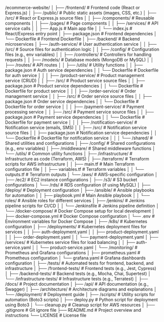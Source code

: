/ecommerce-website/
│
├── /frontend/                 # Frontend code (React or Express.js)
│   ├── /public/               # Public static assets (images, CSS, etc.)
│   ├── /src/                  # React or Express.js source files
│   │   ├── /components/       # Reusable components
│   │   ├── /pages/            # Page components
│   │   ├── /services/         # API service calls
│   │   ├── App.js             # Main app file
│   │   └── index.js           # React/Express entry point
│   ├── package.json           # Frontend dependencies
│   └── Dockerfile             # Frontend Dockerfile
│
├── /backend/                  # Backend microservices
│   ├── /auth-service/         # User authentication service
│   │   ├── /src/              # Source files for authentication logic
│   │   ├── /config/           # Configuration files (e.g., env variables)
│   │   ├── /controllers/      # Controllers for handling requests
│   │   ├── /models/           # Database models (MongoDB or MySQL)
│   │   ├── /routes/           # API routes
│   │   ├── /utils/            # Utility functions
│   │   ├── package.json       # Auth service dependencies
│   │   └── Dockerfile         # Dockerfile for auth service
│   │
│   ├── /product-service/      # Product management service (CRUD)
│   │   ├── /src/              # Product service source files
│   │   ├── package.json       # Product service dependencies
│   │   └── Dockerfile         # Dockerfile for product service
│   │
│   ├── /order-service/        # Order management service
│   │   ├── /src/              # Order service source files
│   │   ├── package.json       # Order service dependencies
│   │   └── Dockerfile         # Dockerfile for order service
│   │
│   ├── /payment-service/      # Payment processing service
│   │   ├── /src/              # Payment service source files
│   │   ├── package.json       # Payment service dependencies
│   │   └── Dockerfile         # Dockerfile for payment service
│   │
│   ├── /notification-service/ # Notification service (emails, SMS)
│   │   ├── /src/              # Notification service source files
│   │   ├── package.json       # Notification service dependencies
│   │   └── Dockerfile         # Dockerfile for notification service
│   │
│   └── /shared/               # Shared utilities and configurations
│       ├── /config/           # Shared configurations (e.g., env variables)
│       ├── /middleware/       # Shared middleware functions
│       └── /utils/            # Common utility functions
│
├── /infrastructure/           # Infrastructure as code (Terraform, AWS)
│   ├── /terraform/            # Terraform scripts for AWS infrastructure
│   │   ├── main.tf            # Main Terraform configuration file
│   │   ├── variables.tf       # Terraform variables
│   │   └── outputs.tf         # Terraform outputs
│   └── /aws/                  # AWS-specific configuration
│       ├── /ec2/              # EC2 instance configurations
│       ├── /s3/               # S3 bucket configurations
│       └── /rds/              # RDS configuration (if using MySQL)
│
├── /deploy/                   # Deployment configuration
│   ├── /ansible/              # Ansible playbooks for automation
│   │   ├── playbook.yml       # Main Ansible playbook
│   │   └── roles/             # Ansible roles for different services
│   ├── /jenkins/              # Jenkins pipeline scripts for CI/CD
│   │   └── Jenkinsfile        # Jenkins pipeline definition
│   └── /docker-compose/       # Docker Compose setup for local development
│       ├── docker-compose.yml # Docker Compose configuration
│       └── .env               # Environment variables for Docker Compose
│
├── /k8s/                      # Kubernetes configuration
│   ├── /deployments/          # Kubernetes deployment files for services
│   │   ├── auth-deployment.yaml
│   │   ├── product-deployment.yaml
│   │   ├── order-deployment.yaml
│   │   └── payment-deployment.yaml
│   ├── /services/             # Kubernetes service files for load balancing
│   │   ├── auth-service.yaml
│   │   └── product-service.yaml
│   └── /monitoring/           # Prometheus and Grafana configurations
│       ├── prometheus.yaml    # Prometheus configuration
│       └── grafana.yaml       # Grafana dashboards configuration
│
├── /tests/                    # Automated tests for frontend, backend, and infrastructure
│   ├── /frontend-tests/       # Frontend tests (e.g., Jest, Cypress)
│   ├── /backend-tests/        # Backend tests (e.g., Mocha, Chai, Supertest)
│   └── /infrastructure-tests/ # Infrastructure tests (e.g., Terratest)
│
├── /docs/                     # Project documentation
│   ├── /api/                  # API documentation (e.g., Swagger)
│   ├── /architecture/         # Architecture diagrams and explanations
│   └── /deployment/           # Deployment guide
│
├── /scripts/                  # Utility scripts for automation (Boto3 scripts)
│   ├── deploy.py              # Python script for deployment using Boto3
│   └── cleanup.py             # Cleanup script for AWS resources
│
├── .gitignore                 # Git ignore file
├── README.md                  # Project overview and instructions
└── LICENSE                    # License file

